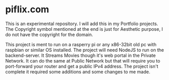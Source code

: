 # piflix.com

This is an experimental repository. 
I will add this in my Portfolio projects. 
The Copyright symbol mentioned at the end is just for Aesthetic purpose, I do not have the copyright for the domain.

This project is ment to run on a rasperry pi or any x86-32bit old pc with raspbian or similar OS installed. 
The project will need NodeJS to run on the backend-server. 
It Streams Movies though it's web portal in the Private Network. 
It can do the same at Public Network but that will require you to port-forward your router and get a public IPv4 address. 
The project isn't complete it required some additions and some changes to me made.
